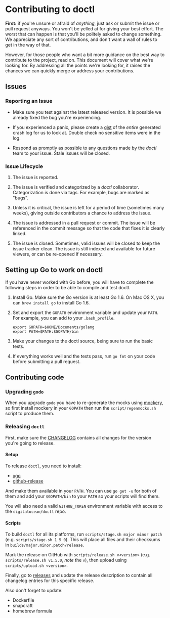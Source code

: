 # Contributing to doctl

**First:** if you're unsure or afraid of _anything_, just ask
or submit the issue or pull request anyways. You won't be yelled at for
giving your best effort. The worst that can happen is that you'll be
politely asked to change something. We appreciate any sort of contributions,
and don't want a wall of rules to get in the way of that.

However, for those people who want a bit more guidance on the
best way to contribute to the project, read on. This document will cover
what we're looking for. By addressing all the points we're looking for,
it raises the chances we can quickly merge or address your contributions.

## Issues

### Reporting an Issue

* Make sure you test against the latest released version. It is possible
  we already fixed the bug you're experiencing.

* If you experienced a panic, please create a [gist](https://gist.github.com)
  of the *entire* generated crash log for us to look at. Double check
  no sensitive items were in the log.

* Respond as promptly as possible to any questions made by the _doctl_
  team to your issue. Stale issues will be closed.

### Issue Lifecycle

1. The issue is reported.

2. The issue is verified and categorized by a _doctl_ collaborator.
   Categorization is done via tags. For example, bugs are marked as "bugs".

3. Unless it is critical, the issue is left for a period of time (sometimes
   many weeks), giving outside contributors a chance to address the issue.

4. The issue is addressed in a pull request or commit. The issue will be
   referenced in the commit message so that the code that fixes it is clearly
   linked.

5. The issue is closed. Sometimes, valid issues will be closed to keep
   the issue tracker clean. The issue is still indexed and available for
   future viewers, or can be re-opened if necessary.

## Setting up Go to work on doctl

If you have never worked with Go before, you will have to complete the
following steps in order to be able to compile and test doctl.

1. Install Go. Make sure the Go version is at least Go 1.6.
   On Mac OS X, you can `brew install go` to install Go 1.6.

1. Set and export the `GOPATH` environment variable and update your `PATH`.
   For example, you can add to your `.bash_profile`.

    ```
    export GOPATH=$HOME/Documents/golang
    export PATH=$PATH:$GOPATH/bin
    ```

1. Make your changes to the doctl source, being sure to run the basic
   tests.

1. If everything works well and the tests pass, run `go fmt` on your code
   before submitting a pull request.

## Contributing code

### Upgrading `godo`

When you upgrade `godo` you have to re-generate the mocks using [mockery](https://github.com/vektra/mockery),
so first install mockery in your `GOPATH` then run the `script/regenmocks.sh` script to produce them.

### Releasing `doctl`

First, make sure the [CHANGELOG](https://github.com/digitalocean/doctl/blob/master/CHANGELOG.md)
contains all changes for the version you're going to release.

#### Setup

To release `doctl`, you need to install:

* [xgo](https://github.com/karalabe/xgo)
* [github-release](https://github.com/aktau/github-release)

And make them available in your `PATH`. You can use `go get -u` for both of them and add your
`$GOPATH/bin` to your `PATH` so your scripts will find them.

You will also need a valid `GITHUB_TOKEN` environment variable with access to the `digitalocean/doctl` repo.

#### Scripts

To build `doctl` for all its platforms, run `scripts/stage.sh major minor patch` 
(e.g. `scripts/stage.sh 1 5 0`). This will place all files and their checksums 
in `builds/major.minor.patch/release`.

Mark the release on GitHub with `scripts/release.sh v<version>` (e.g. `scripts/release.sh v1.5.0`, _note_ the `v`),
then upload using `scripts/upload.sh <version>`.

Finally, go to [releases](https://github.com/digitalocean/doctl/releases) and update the release
description to contain all changelog entries for this specific release.

Also don't forget to update:
- Dockerfile
- snapcraft
- homebrew formula
